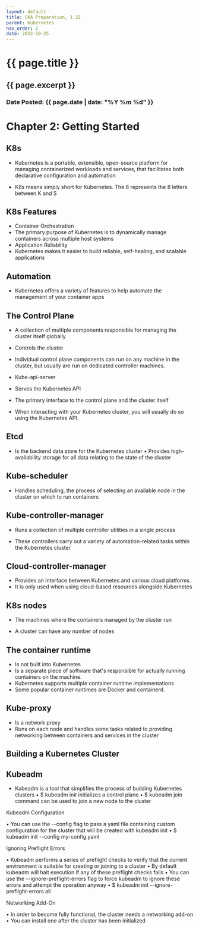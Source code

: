 ```yaml
---
layout: default
title: CKA Preparation, 1.22
parent: Kubernetes
nav_order: 2
date: 2022-10-25
---
```

<h1>{{ page.title }}</h1>
<h2>{{ page.excerpt }}</h2>
<h3>Date Posted: {{ page.date | date: "%Y %m %d" }}</h3>

# Chapter 2: Getting Started

## K8s

- Kubernetes is a portable, extensible, open-source platform for managing containerized workloads and services, that facilitates both declarative configuration and automation 

- K8s means simply short for Kubernetes. The 8 represents the 8 letters between K and S 

## K8s Features

- Container Orchestration  
- The primary purpose of Kubernetes is to dynamically manage containers across multiple host systems  
- Application Reliability 
- Kubernetes makes it easier to build reliable, self-healing, and scalable applications 

## Automation 
- Kubernetes offers a variety of features to help automate the management of your container apps 


## The Control Plane 
- A collection of multiple components responsible for managing the cluster itself globally 

- Controls the cluster 
- Individual control plane components can run on any machine in the cluster, but usually are run on dedicated controller machines. 

- Kube-api-server 

- Serves the Kubernetes API 
- The primary interface to the control plane and the cluster itself 
- When interacting with your Kubernetes cluster, you will usually do so using the Kubernetes API. 

## Etcd 

- Is the backend data store for the Kubernetes cluster 
• Provides high-availability storage for all data relating to the state of the cluster 

## Kube-scheduler 

- Handles scheduling, the process of selecting an available node in the cluster on which to run containers 

## Kube-controller-manager 

- Runs a collection of multiple controller utilities in a single process 

- These controllers carry out a variety of automation-related tasks within the Kubernetes cluster 

## Cloud-controller-manager 

- Provides an interface between Kubernetes and various cloud platforms. 
- It is only used when using cloud-based resources alongside Kubernetes 

## K8s nodes 

- The machines where the containers managed by the cluster run 

- A cluster can have any number of nodes 

## The container runtime 

- Is not built into Kubernetes 
- Is a separate piece of software that's responsible for actually running containers on the machine. 
- Kubernetes supports multiple container runtime implementations 
- Some popular container runtimes are Docker and containerd. 

## Kube-proxy 

- Is a network proxy 
- Runs on each node and handles some tasks related to providing networking between containers and services in the cluster 

## Building a Kubernetes Cluster 

## Kubeadm 

- Kubeadm is a tool that simplifies the process of building Kubernetes clusters 
• $ kubeadm init initializes a control plane 
• $ kubeadm join command can be used to join a new node to the cluster 

Kubeadm Configuration 

• You can use the --config flag to pass a yaml file containing custom configuration for the cluster that will be created with kubeadm init 
• $ kubeadm init --config my-config.yaml 

Ignoring Preflight Errors 

• Kubeadm performs a series of preflight checks to verify that the current environment is suitable for creating or joining to a cluster 
• By default kubeadm will halt execution if any of these preflight checks fails 
• You can use the --ignore-preflight-errors flag to force kubeadm to ignore these errors and attempt the operation anyway 
• $ kubeadm init --ignore-preflight-errors all 

Networking Add-On 

• In order to become fully functional, the cluster needs a networking add-on 
• You can install one after the cluster has been initialized 
 
